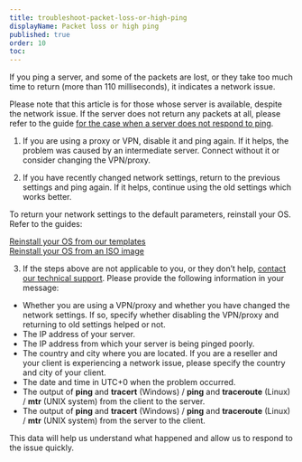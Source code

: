 ```yaml
---
title: troubleshoot-packet-loss-or-high-ping
displayName: Packet loss or high ping
published: true
order: 10
toc:
---
```


If you ping a server, and some of the packets are lost, or they take too much time to return (more than 110 milliseconds), it indicates a network issue.

Please note that this article is for those whose server is available, despite the network issue. If the server does not return any packets at all, please refer to the guide [for the case when a server does not respond to ping](\"https://support.gcorelabs.com/hc/en-us/articles/360000395297\").

1. If you are using a proxy or VPN, disable it and ping again. If it helps, the problem was caused by an intermediate server. Connect without it or consider changing the VPN/proxy.

2. If you have recently changed network settings, return to the previous settings and ping again. If it helps, continue using the old settings which works better.

To return your network settings to the default parameters, reinstall your OS. Refer to the guides:

[Reinstall your OS from our templates](\"https://support.gcorelabs.com/hc/en-us/articles/115003754285\")  
[Reinstall your OS from an ISO image](\"https://support.gcorelabs.com/hc/en-us/articles/115005444989\")

3. If the steps above are not applicable to you, or they don’t help, [contact our technical support](\"https://support.gcorelabs.com/hc/en-us/articles/115003753885\"). Please provide the following information in your message:


*   Whether you are using a VPN/proxy and whether you have changed the network settings. If so, specify whether disabling the VPN/proxy and returning to old settings helped or not.
*   The IP address of your server.
*   The IP address from which your server is being pinged poorly.
*   The country and city where you are located. If you are a reseller and your client is experiencing a network issue, please specify the country and city of your client.
*   The date and time in UTC+0 when the problem occurred.
*   The output of **ping** and **tracert** (Windows) / **ping** and **traceroute** (Linux) / **mtr** (UNIX system) from the client to the server.
*   The output of **ping** and **tracert** (Windows) / **ping** and **traceroute** (Linux) / **mtr** (UNIX system) from the server to the client.


This data will help us understand what happened and allow us to respond to the issue quickly.